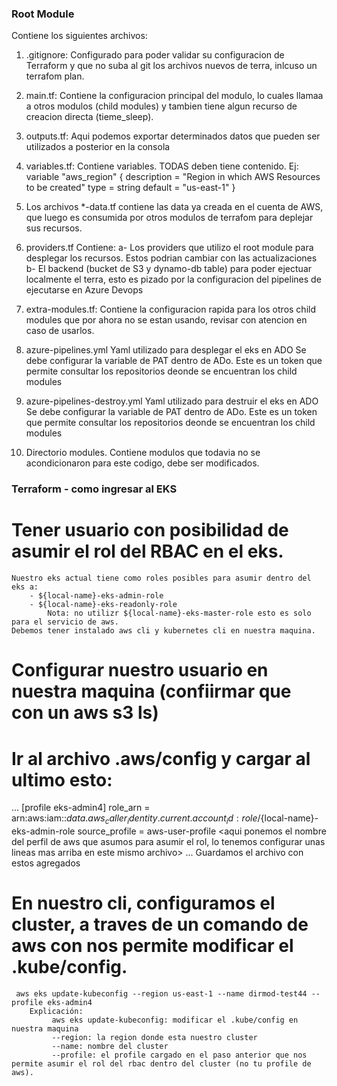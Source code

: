 ### Root Module ###
Contiene los siguientes archivos:
1) .gitignore:
    Configurado para poder validar su configuracion de Terraform y que no suba al git los archivos nuevos de terra, inlcuso un terrafom plan.

2) main.tf:
    Contiene la configuracion principal del modulo, lo cuales llamaa a otros modulos (child modules) y tambien tiene algun recurso de creacion directa (tieme_sleep).

3) outputs.tf:
    Aqui podemos exportar determinados datos que pueden ser utilizados a posterior en la consola

4) variables.tf:
    Contiene variables. TODAS deben tiene contenido.
    Ej:
    variable "aws_region" {
      description = "Region in which AWS Resources to be created"
      type        = string
      default     = "us-east-1"
    }

5) Los archivos *-data.tf contiene las data ya creada en el cuenta de AWS, que luego es consumida por otros modulos de terrafom para deplejar sus recursos.

6) providers.tf 
  Contiene:
    a- Los providers que utilizo el root module para desplegar los recursos. Estos podrian cambiar con las actualizaciones
    b- El backend (bucket de S3 y dynamo-db table) para poder ejectuar localmente el terra, esto es pizado por la configuracion del pipelines de ejecutarse en Azure Devops

7) extra-modules.tf: 
   Contiene la configuracion rapida para los otros child modules que por ahora no se estan usando, revisar con atencion en caso de usarlos.

8) azure-pipelines.yml 
  Yaml utilizado para desplegar el eks en ADO
  Se debe configurar la variable de PAT dentro de ADo. Este es un token que permite consultar los repositorios deonde se encuentran los child modules

9) azure-pipelines-destroy.yml
  Yaml utilizado para destruir el eks en ADO
  Se debe configurar la variable de PAT dentro de ADo. Este es un token que permite consultar los repositorios deonde se encuentran los child modules

10) Directorio modules. Contiene modulos que todavia no se acondicionaron para este codigo, debe ser modificados.


### Terraform - como ingresar al EKS ###
# Tener usuario con posibilidad de asumir el rol del RBAC en el eks. #
	Nuestro eks actual tiene como roles posibles para asumir dentro del eks a:
		- ${local-name}-eks-admin-role
		- ${local-name}-eks-readonly-role
			Nota: no utilizr ${local-name}-eks-master-role esto es solo para el servicio de aws.
	Debemos tener instalado aws cli y kubernetes cli en nuestra maquina.

# Configurar nuestro usuario en nuestra maquina (confiirmar que con un aws s3 ls) #

# Ir al archivo .aws/config y cargar al ultimo esto: #
...
[profile eks-admin4]   <nombre a discrecion>
role_arn = arn:aws:iam::${data.aws_caller_identity.current.account_id}:role/${local-name}-eks-admin-role <aqui colocamos el rol que queremos asumir>
source_profile = aws-user-profile  <aqui ponemos el nombre del perfil de aws que asumos para asumir el rol, lo tenemos configurar unas lineas mas arriba en este mismo archivo> 
...
Guardamos el archivo con estos agregados

# En nuestro cli, configuramos el cluster, a traves de un comando de aws con nos permite modificar el .kube/config. #
	 aws eks update-kubeconfig --region us-east-1 --name dirmod-test44 --profile eks-admin4
	 	Explicación:
	 	     aws eks update-kubeconfig: modificar el .kube/config en nuestra maquina
	 	     --region: la region donde esta nuestro cluster
	 	     --name: nombre del cluster
	 	     --profile: el profile cargado en el paso anterior que nos permite asumir el rol del rbac dentro del cluster (no tu profile de aws).
